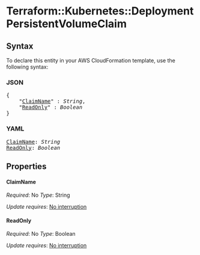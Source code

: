 # Terraform::Kubernetes::Deployment PersistentVolumeClaim

## Syntax

To declare this entity in your AWS CloudFormation template, use the following syntax:

### JSON

<pre>
{
    "<a href="#claimname" title="ClaimName">ClaimName</a>" : <i>String</i>,
    "<a href="#readonly" title="ReadOnly">ReadOnly</a>" : <i>Boolean</i>
}
</pre>

### YAML

<pre>
<a href="#claimname" title="ClaimName">ClaimName</a>: <i>String</i>
<a href="#readonly" title="ReadOnly">ReadOnly</a>: <i>Boolean</i>
</pre>

## Properties

#### ClaimName

_Required_: No
_Type_: String

_Update requires_: [No interruption](https://docs.aws.amazon.com/AWSCloudFormation/latest/UserGuide/using-cfn-updating-stacks-update-behaviors.html#update-no-interrupt)

#### ReadOnly

_Required_: No
_Type_: Boolean

_Update requires_: [No interruption](https://docs.aws.amazon.com/AWSCloudFormation/latest/UserGuide/using-cfn-updating-stacks-update-behaviors.html#update-no-interrupt)

